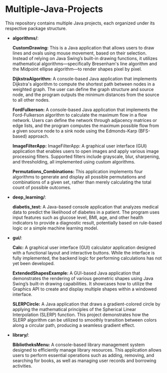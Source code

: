 # Multiple-Java-Projects

This repository contains multiple Java projects, each organized under its respective package structure.

- **algorithms/**:
  
  **CustomDrawing:** This is a Java application that allows users to draw lines and ovals using mouse movement, based on their selection. Instead of relying on Java Swing’s built-in drawing functions, it utilizes mathematical algorithms—specifically Bresenham's line algorithm and the Midpoint ellipse algorithm—to render shapes pixel by pixel.

  **DijkstraAlgorithm:** A console-based Java application that implements Dijkstra's algorithm to compute the shortest path between nodes in a weighted graph. The user can define the graph structure and source node, and the program outputs the minimum distances from the source to all other nodes.
	
  **FordFulkerson:** A console-based Java application that implements the Ford-Fulkerson algorithm to calculate the maximum flow in a flow network. Users can define the network through adjacency matrices or edge lists, and the program computes the maximum possible flow from a given source node to a sink node using the Edmonds-Karp (BFS-based) approach.
	
  **ImageFilterApp:** ImageFilterApp: A graphical user interface (GUI) application that enables users to open images and apply various image processing filters. Supported filters include grayscale, blur, sharpening, and thresholding, all implemented using custom algorithms.
		
  **Permutations_Combinations:** This application implements four algorithms to generate and display all possible permutations and combinations of a given set, rather than merely calculating the total count of possible outcomes.

- **deep_learning/**:

  **diabetis_test:** A Java-based console application that analyzes medical data to predict the likelihood of diabetes in a patient. The program uses input features such as glucose level, BMI, age, and other health indicators to provide a diagnostic result, potentially based on rule-based logic or a simple machine learning model.

- **gui/**:

  **Calc:** A graphical user interface (GUI) calculator application designed with a functional layout and interactive buttons. While the interface is fully implemented, the backend logic for performing calculations has not yet been developed.

  **ExtendedShapesExample:** A GUI-based Java application that demonstrates the rendering of various geometric shapes using Java Swing’s built-in drawing capabilities. It showcases how to utilize the Graphics API to create and display multiple shapes within a windowed interface.

  **SLERPCircle:** A Java application that draws a gradient-colored circle by applying the mathematical principles of the Spherical Linear Interpolation (SLERP) function. This project demonstrates how the SLERP algorithm can be utilized to smoothly transition between colors along a circular path, producing a seamless gradient effect.

- **library/**:

  **BibliotheksMenu:** A console-based library management system designed to efficiently manage library resources. This application allows users to perform essential operations such as adding, removing, and searching for books, as well as managing user records and borrowing activities.
